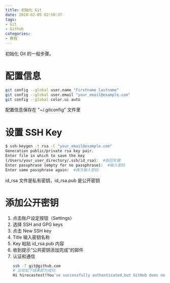 ```yaml
---
title: 初始化 Git
date: 2018-02-05 02:50:37
tags:
- Git
- Github
categories:
- 教程
---
```


初始化 Git 的一般步骤。

<!-- more -->

# 配置信息

```bash
git config --global user.name "Firstname lastname"
git config --global user.email "your_email@example.com"
git config --global color.ui auto
```

配置信息保存在 "~/.gitconfig" 文件里

# 设置 SSH Key

```bash
$ ssh-keygen -t rsa -C "your_email@example.com"
Generation public/private rsa key pair.
Enter file in which to save the key
(/Users/your_user_directory/.ssh/id_rsa):  #按回车键
Enter passphrase (empty for no passphrase):  #输入密码
Enter same passphrase again:  #再次输入密码
```

id_rsa 文件是私有密钥，id_rsa.pub 是公开密钥

# 添加公开密钥

1. 点击账户设定按钮（Settings）
2. 选择  SSH  and   GPG  keys
3. 点击 New SSH key
4. Title 输入密钥名称
5. Key 粘贴 id_rsa.pub 内容
6. 收到提示“公共密钥添加完成“的邮件
7. 认证和通信
    ```bash
    ssh -T git@github.com
    # 出现如下结果即为成功
    Hi hirocastest!You've successfully authenticated,but GitHub does no provide shell access.
    ```
